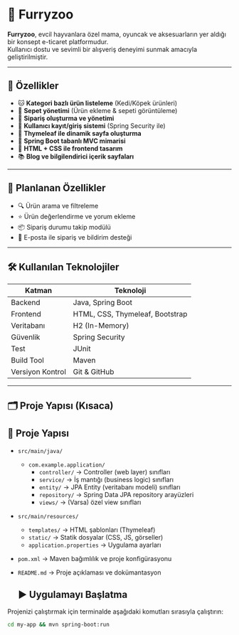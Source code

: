 # 🐾 Furryzoo

**Furryzoo**, evcil hayvanlara özel mama, oyuncak ve aksesuarların yer aldığı bir konsept e-ticaret platformudur.  
Kullanıcı dostu ve sevimli bir alışveriş deneyimi sunmak amacıyla geliştirilmiştir.

---

## 🚀 Özellikler

- 🐱 **Kategori bazlı ürün listeleme** (Kedi/Köpek ürünleri)
- 🛒 **Sepet yönetimi** (Ürün ekleme & sepeti görüntüleme)
- 🧾 **Sipariş oluşturma ve yönetimi**
- 🔐 **Kullanıcı kayıt/giriş sistemi** (Spring Security ile)
- 🌸 **Thymeleaf ile dinamik sayfa oluşturma**
- 🧱 **Spring Boot tabanlı MVC mimarisi**
- 📄 **HTML + CSS ile frontend tasarım**
- 📚 **Blog ve bilgilendirici içerik sayfaları**

---

## 🧩 Planlanan Özellikler

- 🔍 Ürün arama ve filtreleme
- ⭐ Ürün değerlendirme ve yorum ekleme
- 📦 Sipariş durumu takip modülü
- 📧 E-posta ile sipariş ve bildirim desteği

---

## 🛠 Kullanılan Teknolojiler

| Katman           | Teknoloji                              |
|------------------|-----------------------------------------|
| Backend          | Java, Spring Boot                       |
| Frontend         | HTML, CSS, Thymeleaf, Bootstrap         |
| Veritabanı       | H2 (In-Memory)                          |
| Güvenlik         | Spring Security                         |
| Test             | JUnit                                   |
| Build Tool       | Maven                                   |
| Versiyon Kontrol | Git & GitHub                            |

---

## 🗂️ Proje Yapısı (Kısaca)

## 📁 Proje Yapısı

- `src/main/java/`
  - `com.example.application/`
    - `controller/` → Controller (web layer) sınıfları
    - `service/` → İş mantığı (business logic) sınıfları
    - `entity/` → JPA Entity (veritabanı modeli) sınıfları
    - `repository/` → Spring Data JPA repository arayüzleri
    - `views/` → (Varsa) özel view sınıfları
- `src/main/resources/`
  - `templates/` → HTML şablonları (Thymeleaf)
  - `static/` → Statik dosyalar (CSS, JS, görseller)
  - `application.properties` → Uygulama ayarları
- `pom.xml` → Maven bağımlılık ve proje konfigürasyonu
- `README.md` → Proje açıklaması ve dokümantasyon

  ## ▶️ Uygulamayı Başlatma

Projenizi çalıştırmak için terminalde aşağıdaki komutları sırasıyla çalıştırın:

```bash
cd my-app && mvn spring-boot:run
